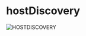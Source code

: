# hostDiscovery
![HOSTDISCOVERY](https://user-images.githubusercontent.com/98988642/177615901-1e7dbc54-bbc0-4a12-a660-3c26f8e521db.png)

